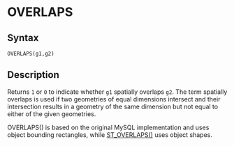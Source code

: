 
# OVERLAPS

## Syntax


```
OVERLAPS(g1,g2)
```

## Description


Returns `1` or `0` to indicate whether `g1` spatially overlaps `g2`.
The term spatially overlaps is used if two geometries of equal dimensions intersect and their
intersection results in a geometry of the same dimension but not equal to
either of the given geometries.


OVERLAPS() is based on the original MySQL implementation and uses object bounding rectangles, while [ST_OVERLAPS()](st-overlaps.md) uses object shapes.

